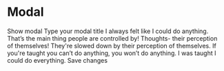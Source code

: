 # Modal

<w-modal>
  <w-modal-trigger>
  <w-button>Show modal</w-button>
  </w-modal-trigger>
  <w-modal-content color="primary" size="default">
  <w-modal-header>
  <w-modal-title>Type your modal title</w-modal-title>
  </w-modal-header>
  <w-modal-body>
  <w-text>
  I always felt like I could do anything. That’s the main thing people are controlled by! Thoughts- their perception of themselves! They're slowed down by their perception of themselves. If you're taught you can’t do anything, you won’t do anything. I was taught I could do everything.
  </w-text>
  </w-modal-body>
  <w-modal-footer>
    <w-button>Save changes</w-button>
  </w-modal-footer>
  </w-modal-content>
</w-modal>
